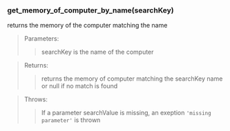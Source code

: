 ### **get_memory_of_computer_by_name(searchKey)**

returns the memory of the computer matching the name

> Parameters:
>
> > searchKey is the name of the computer

> Returns:
>
> > returns the memory of computer matching the searchKey name or null if no match is found

> Throws:
>
> > If a parameter searchValue is missing, an exeption `'missing parameter'` is thrown
